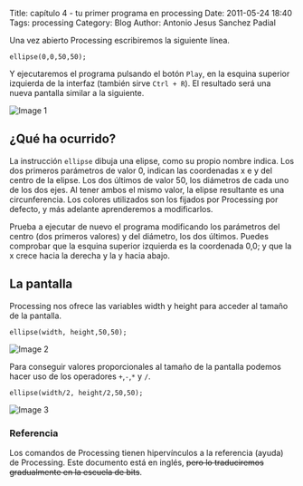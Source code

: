 Title: capítulo 4 - tu primer programa en processing
Date: 2011-05-24 18:40
Tags: processing
Category: Blog
Author: Antonio Jesus Sanchez Padial

Una vez abierto Processing escribiremos la siguiente línea.

	ellipse(0,0,50,50);

Y ejecutaremos el programa pulsando el botón `Play`, en la esquina superior izquierda de la interfaz (también sirve `Ctrl + R`). El resultado será una nueva pantalla similar a la siguiente.

![Image 1](http://farm9.staticflickr.com/8423/7604430350_75460fdf82_m.jpg)

## ¿Qué ha ocurrido?

La instrucción `ellipse` dibuja una elipse, como su propio nombre indica. Los dos primeros parámetros de valor 0, indican las coordenadas x e y del centro de la elipse. Los dos últimos de valor 50, los diámetros de cada uno de los dos ejes. Al tener ambos el mismo valor, la elipse resultante es una circunferencia. Los colores utilizados son los fijados por Processing por defecto, y más adelante aprenderemos a modificarlos.

<!-- more -->

Prueba a ejecutar de nuevo el programa modificando los parámetros del centro (dos primeros valores) y del diámetro, los dos últimos. Puedes comprobar que la esquina superior izquierda es la coordenada 0,0; y que la x crece hacia la derecha y la y hacia abajo.

## La pantalla

Processing nos ofrece las variables width y height para acceder al tamaño de la pantalla.

	ellipse(width, height,50,50);

![Image 2](http://farm8.staticflickr.com/7255/7604430428_d431ff9e17_m.jpg)

Para conseguir valores proporcionales al tamaño de la pantalla podemos hacer uso de los operadores `+`,`-`,`*` y `/`.

	ellipse(width/2, height/2,50,50);

![Image 3](http://farm9.staticflickr.com/8012/7604430288_8cd93c829e_m.jpg)
### Referencia

Los comandos de Processing tienen hipervínculos a la referencia (ayuda) de Processing. Este documento está en inglés, <s>pero lo traduciremos gradualmente en la escuela de bits</s>.
